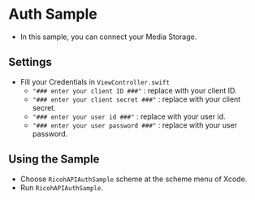 # Auth Sample
* In this sample, you can connect your Media Storage.

## Settings
* Fill your Credentials in `ViewController.swift`
    * `"### enter your client ID ###"` : replace with your client ID.
    * `"### enter your client secret ###"` : replace with your client secret.
    * `"### enter your user id ###"` : replace with your user id.
    * `"### enter your user password ###"` : replace with your user password.

## Using the Sample
* Choose `RicohAPIAuthSample` scheme at the scheme menu of Xcode.
* Run `RicohAPIAuthSample`.

